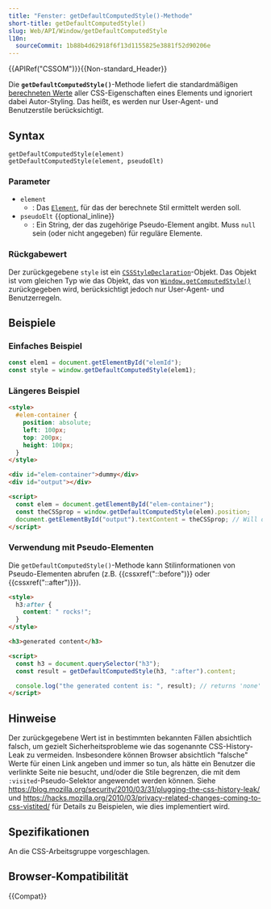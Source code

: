 ```yaml
---
title: "Fenster: getDefaultComputedStyle()-Methode"
short-title: getDefaultComputedStyle()
slug: Web/API/Window/getDefaultComputedStyle
l10n:
  sourceCommit: 1b88b4d62918f6f13d1155825e3881f52d90206e
---
```


{{APIRef("CSSOM")}}{{Non-standard_Header}}

Die **`getDefaultComputedStyle()`**-Methode liefert die standardmäßigen [berechneten Werte](/de/docs/Web/CSS/CSS_cascade/Value_processing#computed_value) aller CSS-Eigenschaften eines Elements und ignoriert dabei Autor-Styling. Das heißt, es werden nur User-Agent- und Benutzerstile berücksichtigt.

## Syntax

```js-nolint
getDefaultComputedStyle(element)
getDefaultComputedStyle(element, pseudoElt)
```

### Parameter

- `element`
  - : Das [`Element`](/de/docs/Web/API/Element), für das der berechnete Stil ermittelt werden soll.
- `pseudoElt` {{optional_inline}}
  - : Ein String, der das zugehörige Pseudo-Element angibt. Muss `null` sein (oder nicht angegeben) für reguläre Elemente.

### Rückgabewert

Der zurückgegebene `style` ist ein [`CSSStyleDeclaration`](/de/docs/Web/API/CSSStyleDeclaration)-Objekt. Das Objekt ist vom gleichen Typ wie das Objekt, das von [`Window.getComputedStyle()`](/de/docs/Web/API/Window/getComputedStyle) zurückgegeben wird, berücksichtigt jedoch nur User-Agent- und Benutzerregeln.

## Beispiele

### Einfaches Beispiel

```js
const elem1 = document.getElementById("elemId");
const style = window.getDefaultComputedStyle(elem1);
```

### Längeres Beispiel

```html
<style>
  #elem-container {
    position: absolute;
    left: 100px;
    top: 200px;
    height: 100px;
  }
</style>

<div id="elem-container">dummy</div>
<div id="output"></div>

<script>
  const elem = document.getElementById("elem-container");
  const theCSSprop = window.getDefaultComputedStyle(elem).position;
  document.getElementById("output").textContent = theCSSprop; // Will output "static"
</script>
```

### Verwendung mit Pseudo-Elementen

Die `getDefaultComputedStyle()`-Methode kann Stilinformationen von Pseudo-Elementen abrufen (z.B. {{cssxref("::before")}} oder {{cssxref("::after")}}).

```html
<style>
  h3:after {
    content: " rocks!";
  }
</style>

<h3>generated content</h3>

<script>
  const h3 = document.querySelector("h3");
  const result = getDefaultComputedStyle(h3, ":after").content;

  console.log("the generated content is: ", result); // returns 'none'
</script>
```

## Hinweise

Der zurückgegebene Wert ist in bestimmten bekannten Fällen absichtlich falsch, um gezielt Sicherheitsprobleme wie das sogenannte CSS-History-Leak zu vermeiden. Insbesondere können Browser absichtlich "falsche" Werte für einen Link angeben und immer so tun, als hätte ein Benutzer die verlinkte Seite nie besucht, und/oder die Stile begrenzen, die mit dem `:visited`-Pseudo-Selektor angewendet werden können. Siehe <https://blog.mozilla.org/security/2010/03/31/plugging-the-css-history-leak/> und <https://hacks.mozilla.org/2010/03/privacy-related-changes-coming-to-css-vistited/> für Details zu Beispielen, wie dies implementiert wird.

## Spezifikationen

An die CSS-Arbeitsgruppe vorgeschlagen.

## Browser-Kompatibilität

{{Compat}}

